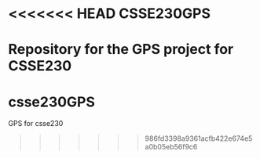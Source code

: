 <<<<<<< HEAD
CSSE230GPS
===========

Repository for the GPS project for CSSE230
=======
# csse230GPS
GPS for csse230
>>>>>>> 986fd3398a9361acfb422e674e5a0b05eb56f9c6

